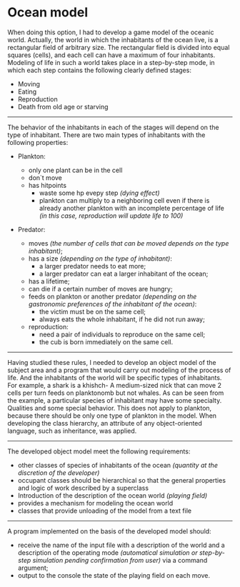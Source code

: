 # Ocean model
When doing this option, I had to develop a game model of the oceanic world. Actually, the world in which the inhabitants of the ocean live, is a rectangular field of arbitrary size. The rectangular field is divided into equal squares (cells), and each cell can have a maximum of four inhabitants. Modeling of life in such a world takes place in a step-by-step mode, in which each step contains the following clearly defined stages:

- Moving
- Eating
- Reproduction
- Death from old age or starving
---
The behavior of the inhabitants in each of the stages will depend on the type of inhabitant. There are two main types of inhabitants with the following properties:

- Plankton:
  * only one plant can be in the cell
  * don`t move
  * has hitpoints
    - waste some hp evepy step *(dying effect)*
    - plankton can multiply to a neighboring cell even if there is already another plankton with an incomplete percentage of life *(in this case, reproduction will update life to 100)*

- Predator:
  - moves *(the number of cells that can be moved depends on the type
inhabitant)*;
  - has a size *(depending on the type of inhabitant)*:
    - a larger predator needs to eat more;
    - a larger predator can eat a larger inhabitant of the ocean;
  - has a lifetime;
  - can die if a certain number of moves are hungry;
  - feeds on plankton or another predator *(depending on the gastronomic preferences of the inhabitant of the ocean)*:
    - the victim must be on the same cell;
    - always eats the whole inhabitant, if he did not run away;
  - reproduction:
    - need a pair of individuals to reproduce on the same cell;
    - the cub is born immediately on the same cell.

---
Having studied these rules, I needed to develop an object model of the subject area and a program that would carry out modeling of the process of life. And the inhabitants of the world will be specific types of inhabitants. For example, a shark is a khishch-
A medium-sized nick that can move 2 cells per turn feeds on planktonomb but not whales. As can be seen from the example, a particular species of inhabitant may have some specialty.
Qualities and some special behavior. This does not apply to plankton, because there should be only one type of plankton in the model. When developing the class hierarchy, an attribute of any object-oriented language, such as inheritance, was applied.

---
The developed object model meet the following requirements:
- other classes of species of inhabitants of the ocean *(quantity at the discretion of the developer)*
- occupant classes should be hierarchical so that the general properties and logic of work
described by a superclass
- Introduction of the description of the ocean world *(playing field)*
- provides a mechanism for modeling the ocean world
- classes that provide unloading of the model from a text file

---
A program implemented on the basis of the developed model should:
- receive the name of the input file with a description of the world and a description of the operating mode *(automatical simulation or step-by-step simulation pending confirmation from user)* via a command argument;
- output to the console the state of the playing field on each move. 